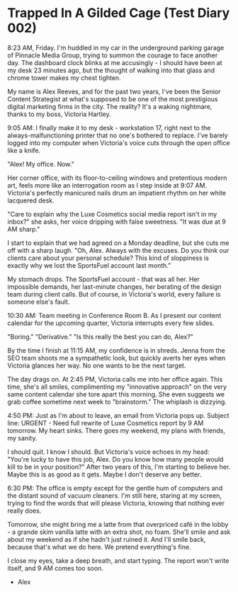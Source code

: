 # Trapped In A Gilded Cage (Test Diary 002)

8:23 AM, Friday. I'm huddled in my car in the underground parking garage of Pinnacle Media Group, trying to summon the courage to face another day. The dashboard clock blinks at me accusingly - I should have been at my desk 23 minutes ago, but the thought of walking into that glass and chrome tower makes my chest tighten.

My name is Alex Reeves, and for the past two years, I've been the Senior Content Strategist at what's supposed to be one of the most prestigious digital marketing firms in the city. The reality? It's a waking nightmare, thanks to my boss, Victoria Hartley.

9:05 AM: I finally make it to my desk - workstation 17, right next to the always-malfunctioning printer that no one's bothered to replace. I've barely logged into my computer when Victoria's voice cuts through the open office like a knife.

"Alex! My office. Now."

Her corner office, with its floor-to-ceiling windows and pretentious modern art, feels more like an interrogation room as I step inside at 9:07 AM. Victoria's perfectly manicured nails drum an impatient rhythm on her white lacquered desk.

"Care to explain why the Luxe Cosmetics social media report isn't in my inbox?" she asks, her voice dripping with false sweetness. "It was due at 9 AM sharp."

I start to explain that we had agreed on a Monday deadline, but she cuts me off with a sharp laugh. "Oh, Alex. Always with the excuses. Do you think our clients care about your personal schedule? This kind of sloppiness is exactly why we lost the SportsFuel account last month."

My stomach drops. The SportsFuel account - that was all her. Her impossible demands, her last-minute changes, her berating of the design team during client calls. But of course, in Victoria's world, every failure is someone else's fault.

10:30 AM: Team meeting in Conference Room B. As I present our content calendar for the upcoming quarter, Victoria interrupts every few slides.

"Boring." "Derivative." "Is this really the best you can do, Alex?"

By the time I finish at 11:15 AM, my confidence is in shreds. Jenna from the SEO team shoots me a sympathetic look, but quickly averts her eyes when Victoria glances her way. No one wants to be the next target.

The day drags on. At 2:45 PM, Victoria calls me into her office again. This time, she's all smiles, complimenting my "innovative approach" on the very same content calendar she tore apart this morning. She even suggests we grab coffee sometime next week to "brainstorm." The whiplash is dizzying.

4:50 PM: Just as I'm about to leave, an email from Victoria pops up. Subject line: URGENT - Need full rewrite of Luxe Cosmetics report by 9 AM tomorrow. My heart sinks. There goes my weekend, my plans with friends, my sanity.

I should quit. I know I should. But Victoria's voice echoes in my head: "You're lucky to have this job, Alex. Do you know how many people would kill to be in your position?" After two years of this, I'm starting to believe her. Maybe this is as good as it gets. Maybe I don't deserve any better.

6:30 PM: The office is empty except for the gentle hum of computers and the distant sound of vacuum cleaners. I'm still here, staring at my screen, trying to find the words that will please Victoria, knowing that nothing ever really does.

Tomorrow, she might bring me a latte from that overpriced café in the lobby - a grande skim vanilla latte with an extra shot, no foam. She'll smile and ask about my weekend as if she hadn't just ruined it. And I'll smile back, because that's what we do here. We pretend everything's fine.

I close my eyes, take a deep breath, and start typing. The report won't write itself, and 9 AM comes too soon.

- Alex